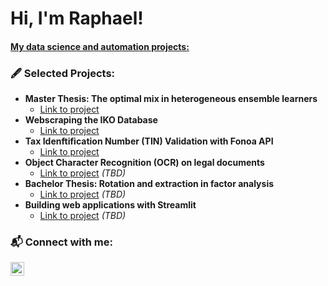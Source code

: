 <h1>Hi, I'm Raphael! </h1>
<h4><a href="https://github.com/raphaelhanke">My data science and automation projects:</a></h4>

<h3> 🖋️ Selected Projects:</h3>

- <b>Master Thesis: The optimal mix in heterogeneous ensemble learners</b>
  - [Link to project](https://github.com/raphaelhanke/master_thesis_ensembles#readme)
- <b>Webscraping the IKO Database</b>
  - [Link to project](https://github.com/raphaelhanke/IKO_webscraper#readme)
- <b>Tax Idenftification Number (TIN) Validation with Fonoa API</b>
  - [Link to project](https://github.com/raphaelhanke/fonoa#readme)
- <b>Object Character Recognition (OCR) on legal documents</b>
  - [Link to project](https://github.com/) _(TBD)_
- <b>Bachelor Thesis: Rotation and extraction in factor analysis</b>
  - [Link to project](https://github.com/) _(TBD)_
- <b>Building web applications with Streamlit</b>
  - [Link to project](https://github.com/) _(TBD)_

<h3> 📬 Connect with me:</h3>

[<img align="left" alt="RaphaelHanke | LinkedIn" width="22px" src="https://cdn.jsdelivr.net/npm/simple-icons@v3/icons/linkedin.svg" />][linkedin]

[linkedin]: https://www.linkedin.com/in/raphael-h-467567146/

